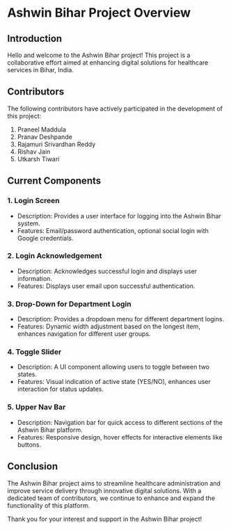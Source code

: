 # Ashwin Bihar Project Overview

## Introduction

Hello and welcome to the Ashwin Bihar project! This project is a collaborative effort aimed at enhancing digital solutions for healthcare services in Bihar, India.

## Contributors

The following contributors have actively participated in the development of this project:

1. Praneel Maddula
2. Pranav Deshpande
3. Rajamuri Srivardhan Reddy
4. Rishav Jain
5. Utkarsh Tiwari

## Current Components

### 1. Login Screen

- Description: Provides a user interface for logging into the Ashwin Bihar system.
- Features: Email/password authentication, optional social login with Google credentials.

### 2. Login Acknowledgement

- Description: Acknowledges successful login and displays user information.
- Features: Displays user email upon successful authentication.

### 3. Drop-Down for Department Login

- Description: Provides a dropdown menu for different department logins.
- Features: Dynamic width adjustment based on the longest item, enhances navigation for different user groups.

### 4. Toggle Slider

- Description: A UI component allowing users to toggle between two states.
- Features: Visual indication of active state (YES/NO), enhances user interaction for status updates.

### 5. Upper Nav Bar

- Description: Navigation bar for quick access to different sections of the Ashwin Bihar platform.
- Features: Responsive design, hover effects for interactive elements like buttons.

## Conclusion

The Ashwin Bihar project aims to streamline healthcare administration and improve service delivery through innovative digital solutions. With a dedicated team of contributors, we continue to enhance and expand the functionality of this platform.

Thank you for your interest and support in the Ashwin Bihar project!

